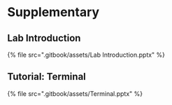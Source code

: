 # Supplementary

## Lab Introduction

{% file src=".gitbook/assets/Lab Introduction.pptx" %}

## Tutorial: Terminal

{% file src=".gitbook/assets/Terminal.pptx" %}


